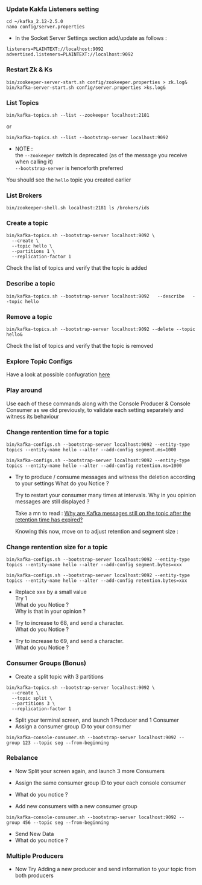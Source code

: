 ### Update Kakfa Listeners setting 


````
cd ~/kafka_2.12-2.5.0
nano config/server.properties
````

- In the Socket Server Settings section add/update as follows :   

````
listeners=PLAINTEXT://localhost:9092
advertised.listeners=PLAINTEXT://localhost:9092
````

### Restart Zk & Ks 

```
bin/zookeeper-server-start.sh config/zookeeper.properties > zk.log&
bin/kafka-server-start.sh config/server.properties >ks.log&
```


### List Topics

````
bin/kafka-topics.sh --list --zookeeper localhost:2181
````

or 
````
bin/kafka-topics.sh --list --bootstrap-server localhost:9092
````

- NOTE :  
  the `--zookeeper` switch is deprecated (as of the message you receive when calling it)  
  `--bootstrap-server` is henceforth preferred

You should see the `hello` topic you created earlier


### List Brokers

````
bin/zookeeper-shell.sh localhost:2181 ls /brokers/ids
````


### Create a topic

````
bin/kafka-topics.sh --bootstrap-server localhost:9092 \
  --create \
  --topic hello \
  --partitions 1 \
  --replication-factor 1
````

Check the list of topics and verify that the topic is added



### Describe a topic
````
bin/kafka-topics.sh --bootstrap-server localhost:9092   --describe   --topic hello
````


### Remove a topic

````
bin/kafka-topics.sh --bootstrap-server localhost:9092 --delete --topic hello&
````

Check the list of topics and verify that the topic is removed



### Explore Topic Configs

Have a look at possible confugration [here](https://kafka.apache.org/documentation/#topicconfigs)


### Play around 
Use each of these commands along with the Console Producer & Console Consumer as we did previously, 
to validate each setting separately and witness its behaviour


### Change rentention time for a topic

````
bin/kafka-configs.sh --bootstrap-server localhost:9092 --entity-type topics --entity-name hello --alter --add-config segment.ms=1000
````

````
bin/kafka-configs.sh --bootstrap-server localhost:9092 --entity-type topics --entity-name hello --alter --add-config retention.ms=1000
````

- Try to produce / consume messages and witness the deletion according to your settings
  What do you Notice ?
  
  Try to restart your consumer many times at intervals.
  Why in you opinion messages are still displayed ?
  
  Take a mn to read : [Why are Kafka messages still on the topic after the retention time has expired?](https://dalelane.co.uk/blog/?p=3993)
  
  Knowing this now, move on to adjust retention and segment size :
  


### Change rentention size for a topic

````
bin/kafka-configs.sh --bootstrap-server localhost:9092 --entity-type topics --entity-name hello --alter --add-config segment.bytes=xxx
````
````
bin/kafka-configs.sh --bootstrap-server localhost:9092 --entity-type topics --entity-name hello --alter --add-config retention.bytes=xxx
````

- Replace xxx by a small value  
  Try 1  
  What do you Notice ?  
  Why is that in your opinion ?  
  
- Try to increase to 68, and send a character.  
  What do you Notice ?  
  
- Try to increase to 69, and send a character.  
  What do you Notice ?  
  
### Consumer Groups (Bonus)

- Create a split topic with 3 partitions 

```
bin/kafka-topics.sh --bootstrap-server localhost:9092 \
  --create \
  --topic split \
  --partitions 3 \
  --replication-factor 1
```


- Split your terminal screen, and launch 1 Producer and 1 Consumer
- Assign a consumer group ID to your  consumer

````
bin/kafka-console-consumer.sh --bootstrap-server localhost:9092 --group 123 --topic seg --from-beginning
````

### Rebalance

- Now Split your screen again, and launch 3 more Consumers
- Assign the same consumer group ID to your each console consumer

- What do you notice ?


- Add new consumers with a new consumer group 

````
bin/kafka-console-consumer.sh --bootstrap-server localhost:9092 --group 456 --topic seg --from-beginning
````
- Send New Data
- What do you notice ?

### Multiple Producers

- Now Try Adding a new producer and send information to your topic from both producers

